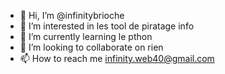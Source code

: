 - 👋 Hi, I’m @infinitybrioche
- 👀 I’m interested in les tool de piratage info
- 🌱 I’m currently learning le pthon
- 💞️ I’m looking to collaborate on rien
- 📫 How to reach me  infinity.web40@gmail.com

<!---
infinitybrioche/infinitybrioche is a ✨ special ✨ repository because its `README.md` (this file) appears on your GitHub profile.
You can click the Preview link to take a look at your changes.
--->
